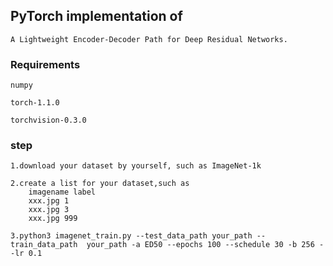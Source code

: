 ## PyTorch implementation of 
    A Lightweight Encoder-Decoder Path for Deep Residual Networks.


### Requirements

    numpy
    
    torch-1.1.0
    
    torchvision-0.3.0
    

### step
    
    1.download your dataset by yourself, such as ImageNet-1k
    
    2.create a list for your dataset,such as 
        imagename label
        xxx.jpg 1
        xxx.jpg 3
        xxx.jpg 999
    
    3.python3 imagenet_train.py --test_data_path your_path --train_data_path  your_path -a ED50 --epochs 100 --schedule 30 -b 256 --lr 0.1
